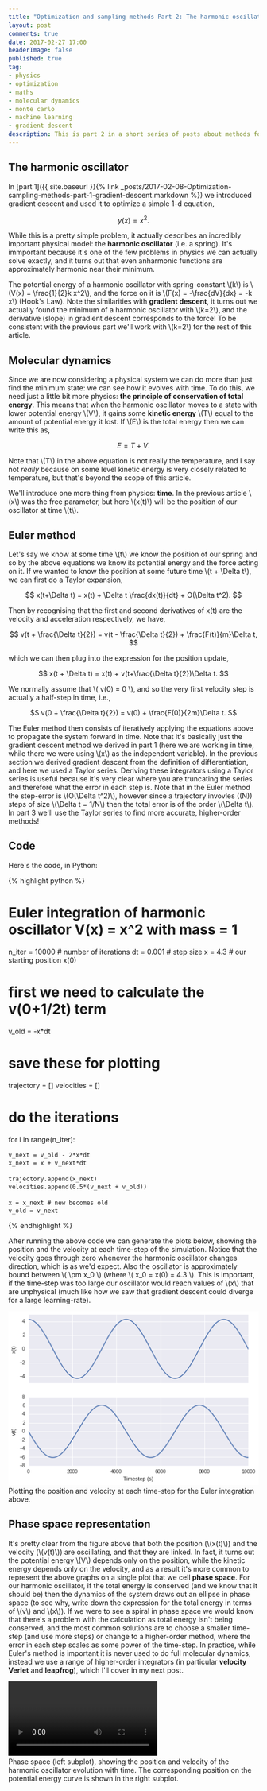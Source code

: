 ```yaml
---
title: "Optimization and sampling methods Part 2: The harmonic oscillator"
layout: post
comments: true
date: 2017-02-27 17:00
headerImage: false
published: true
tag:
- physics
- optimization
- maths
- molecular dynamics
- monte carlo
- machine learning
- gradient descent
description: This is part 2 in a short series of posts about methods for finding local minina, and on using molecular dynamics or Monte Carlo methods to sample from functions. Here I introduce the harmonic oscillator, an important physical model, and relate it to what we did in part 1. I'll derive Euler's method and show a simple NVE simulation.
---
```


## The harmonic oscillator

In [part 1]({{ site.baseurl }}{% link _posts/2017-02-08-Optimization-sampling-methods-part-1-gradient-descent.markdown %})
we introduced gradient descent and used it to optimize a simple 1-d equation,

$$ y(x) = x^2. $$

While this is a pretty simple problem, it actually describes an incredibly
important physical model: the **harmonic oscillator** (i.e. a spring).
It's immportant because it's one of the few problems in physics we can 
actually solve exactly, and it turns out that even anharmonic functions 
are approximately harmonic near their minimum.

The potential energy of a harmonic oscillator with spring-constant 
\\(k\\) is \\(V(x) = \frac{1}{2}k x^2\\),
and the force on it is \\(F(x) = -\frac{dV}{dx} = -k x\\) (Hook's Law). 
Note the similarities with **gradient descent**, it turns out we actually 
found the minimum of a harmonic oscillator with \\(k=2\\), and the 
derivative (slope) in gradient descent corresponds to the force!
To be consistent with the previous part we'll work with \\(k=2\\) for the 
rest of this article.

## Molecular dynamics

Since we are now considering a physical system we can do more than just find 
the minimum state: we can see how it evolves with time. To do this, we need 
just a little bit more physics: **the principle of conservation of total energy**.
This means that when the harmonic oscillator moves to a state with lower 
potential energy \\(V\\), it gains some **kinetic energy** \\(T\\) equal to 
the amount of potential energy it lost. If \\(E\\) is the total energy then 
we can write this as,

$$ E = T + V. $$

Note that \\(T\\) in the above equation is not really the temperature, and I 
say not *really* because on some level kinetic energy is very closely related 
to temperature, but that's beyond the scope of this article.

We'll introduce one more thing from physics: **time**. In the previous article 
\\(x\\) was the free parameter, but here \\(x(t)\\) will be the position of our 
oscillator at time \\(t\\).

## Euler method

Let's say we know at some time \\(t\\) we know the position of our spring
and so by the above equations we know its potential energy and the force 
acting on it.  If we wanted to know the position at some future time
\\(t + \Delta t\\), we can first do a Taylor expansion,

$$ x(t+\Delta t) = x(t) + \Delta t \frac{dx(t)}{dt} + O(\Delta t^2). $$

Then by recognising that the first and second derivatives of x(t) are 
the velocity and acceleration respectively, we have,

$$ v(t + \frac{\Delta t}{2}) = v(t - \frac{\Delta t}{2}) + \frac{F(t)}{m}\Delta t, $$

which we can then plug into the expression for the position update, 

$$ x(t + \Delta t) = x(t) + v(t+\frac{\Delta t}{2})\Delta t. $$

We normally assume that \\( v(0) = 0 \\), and so the very first velocity step is 
actually a half-step in time, i.e.,

$$  v(0 + \frac{\Delta t}{2}) = v(0) + \frac{F(0)}{2m}\Delta t. $$

The Euler method then consists of iteratively applying the equations above to propagate
the system forward in time. Note that it's basically just the gradient descent method 
we derived in part 1 (here we are working in time, while there we were using \\(x\\) 
as the independent variable). In the previous section we derived gradient descent from 
the definition of differentiation, and here we used a Taylor series. Deriving these 
integrators using a Taylor series is useful because it's very clear where you 
are truncating the series and therefore what the error in each step is. Note that in 
the Euler method the step-error is \\(O(\Delta t^2)\\), however since a
trajectory invovles \((N\)) steps of size \\(\Delta t = 1/N\\) then the total error 
is of the order \\(\Delta t\\).
In part 3 we'll use the Taylor series to find more accurate, higher-order methods!

## Code

Here's the code, in Python:

{% highlight python %}
# Euler integration of harmonic oscillator V(x) = x^2 with mass = 1
n_iter = 10000 # number of iterations
dt = 0.001 # step size
x = 4.3 # our starting position x(0)

# first we need to calculate the v(0+1/2t) term
v_old = -x*dt

# save these for plotting
trajectory = []
velocities = []

# do the iterations
for i in range(n_iter):
    
    v_next = v_old - 2*x*dt
    x_next = x + v_next*dt

    trajectory.append(x_next)
    velocities.append(0.5*(v_next + v_old))
    
    x = x_next # new becomes old
    v_old = v_next
{% endhighlight %} 

After running the above code we can generate the plots below, showing the position and the velocity 
at each time-step of the simulation. Notice that the velocity goes through zero whenever the harmonic
oscillator changes direction, which is as we'd expect. Also the oscillator is approximately bound 
between \\( \pm x_0 \\) (where \\( x_0 = x(0) = 4.3 \\). 
This is important, if the time-step was too large our oscillator would reach values of \\(x\\) that 
are unphysical (much like how we saw that gradient descent could diverge for a large learning-rate).
<div class="imgcap">
<img src="/assets/images/optimization/euler_xv.png" >
Plotting the position and velocity at each time-step for the Euler integration above.
</div>

## Phase space representation

It's pretty clear from the figure above that both the position (\\(x(t)\\)) and 
the velocity (\\(v(t)\\)) are oscillating, 
and that they are linked. In fact, it turns out the potential energy \\(V\\) depends only on 
the position, while the kinetic energy depends only on the velocity, and as a result it's more 
common to represent the above graphs on a single plot that we cell **phase space**.
For our harmonic oscillator, 
if the total energy is conserved 
(and we know that it should be) then the dynamics of the system 
draws out an ellipse in phase space (to see why, write down the expression for the total 
energy in terms of \\(v\\) and \\(x\\)). 
If we were to see a spiral in phase space we would know that there's a problem with 
the calculation as total energy isn't being conserved, and the most common solutions are 
to choose a smaller time-step (and use more steps) or change to a higher-order method, 
where the error in each step scales as some power of the time-step.
In practice, while Euler's method is important it is never used to do full molecular dynamics,
instead we use a range of higher-order integrators 
(in particular **velocity Verlet** and **leapfrog**), which I'll cover in my next post.

<video controls="controls" autoplay="autoplay" loop="loop">
  <source src="/assets/images/optimization/harmonic_oscillator_ps.mp4" type="video/mp4">
</video>
<div class="imgcap">
Phase space (left subplot), showing the position and velocity of the harmonic 
oscillator evolution with time. The corresponding position on the potential 
energy curve is shown in the right subplot.
</div>


